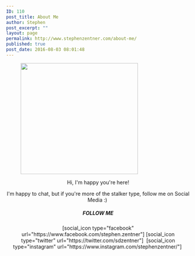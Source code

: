 ```yaml
---
ID: 110
post_title: About Me
author: Stephen
post_excerpt: ""
layout: page
permalink: http://www.stephenzentner.com/about-me/
published: true
post_date: 2016-08-03 08:01:48
---
```

<!-- wp:image {"id":572,"align":"center","width":321,"height":304} -->
<figure class="wp-block-image aligncenter is-resized"><img src="http://www.stephenzentner.com/wp-content/uploads/2018/09/stephen_headshot_500px.png" alt="" class="wp-image-572" width="321" height="304"/></figure>
<!-- /wp:image -->

<p style="text-align: center;">Hi, I'm happy you're here!</p>
<p style="text-align: center;">I'm happy to chat, but if you're more of the stalker type, follow me on Social Media :) </p>
<h5 class="center" style="text-align: center;">FOLLOW ME</h5>
<p style="text-align: center;">[social_icon type="facebook" url="https://www.facebook.com/stephen.zentner"] [social_icon type="twitter" url="https://twitter.com/sdzentner"]  [social_icon type="instagram" url="https://www.instagram.com/stephenzentner/"] </p>